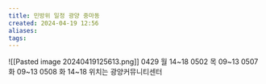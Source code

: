 ```yaml
---
title: 민방위 일정 광양 중마동
created: 2024-04-19 12:56
aliases: 
tags:
---
```

![[Pasted image 20240419125613.png]]
0429 월 14~18
0502 목 09~13
0507 화 09~13
0508 화 14~18
위치는 광양커뮤니티센터